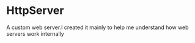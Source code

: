 # HttpServer
A custom web server.I created it mainly to help me understand how web servers work internally
